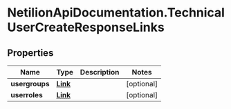 # NetilionApiDocumentation.TechnicalUserCreateResponseLinks

## Properties
Name | Type | Description | Notes
------------ | ------------- | ------------- | -------------
**usergroups** | [**Link**](Link.md) |  | [optional] 
**userroles** | [**Link**](Link.md) |  | [optional] 



